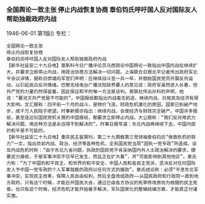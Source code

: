 ### 全国舆论一致主张  停止内战恢复协商  章伯钧氏呼吁国人反对国际友人帮助独裁政府内战

1946-06-01
第1版()
专栏：

    全国舆论一致主张
    停止内战恢复协商
    章伯钧氏呼吁国人反对国际友人帮助独裁政府内战
    【新华社延安二十九日电】莫斯科今日广播评论员马西努论中国舆论一致指出中国内战在继续扩大，并要求立即停止内战，用政治协商方法解决一切问题。上海联合日报北平记者传出政府军北平会议详情，据称白崇禧向军官们声明：应继续战斗至一兵一卒，并鼓励国民党员开展反共运动，以引起民众反共情绪。巴黎无线电台广播沈阳政界要人的意见说：政府军虽然进入长春，但共产党的力量仍然保留着。因此保证和平的唯一方法是谈判。美联社传出孙科的声明，他说：“要消灭共产党是不可能的”。中国报纸都指出内战毫无前途，继续内战，对居民及经济有很大影响。文汇报称：四平街一个月的战斗，是物价飞涨，财政危机激化的原因，国家已到破产地步，成千万人民陷于绝望。时事新报亦指出：继续内战，会使经济与财政完全破产。中国许多报纸，甚至连近似国民党机关报的中国报纸，都要求立即停止内战。大公报称：“我们反对用武力解决问题，用这种方法是永远得不到解决的”。时事日报写道：东北内战再继续下去，中国内部的和平是不可能的。
    【新华社延安二十九日电】重庆民主星期刊，第二十九期载第三党领袖章伯钧氏“挽救危机的努力”一文，指出目前内战、政治、经济等各种危机，全系国民党当局“固执一党专政”所造成。谈及内战危机时称：“由于东北九省问题，执政的国民党不肯采纳国内外人士政治解决的要求，硬要武力接收，于是军事冲突不仅早已发生，而且正在扩大着”，并“可能影响到其他地区”。章氏力称：“为了中国的和平民主，和世界的和平安全，中国人民和各民主党派，坚决反对任何国际友人予中国一党专政的个人军事独裁的政府以任何方式的援助”。章氏结论称：必须“平息东北军事冲突，实现民主改革，保障人民自由权利，然后全盘改组政府——从国民政府和行政院一直到地方政府。只有这个时候，才能召开国民大会，通过已由各方协议的宪草修改原则为根据的民主宪章。也只有这个时候，经济危机才能开始着手解决，军队国家化的整编统编方案，才能真正付诸实施。
